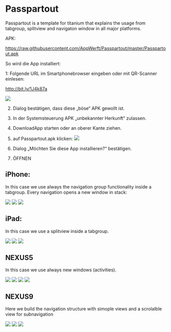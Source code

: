 Passpartout
===========

Passpartout is a template for titanium that explains the usage from tabgroup, splitview and navigaton window in all major platforms.

APK:

https://raw.githubusercontent.com/AppWerft/Passpartout/master/Passpartout.apk

So wird die App installiert:

1: Folgende URL im Smartphonebrowser eingeben oder mit QR-Scanner einlesen:

http://bit.ly/1J4k87a

![](http://qrfree.kaywa.com/?l=1&s=6&d=http%3A%2F%2Fbit.ly%2F1J4k87a)

2. Dialog bestätigen, dass diese „böse“ APK gewollt ist.
3. In der Systemsteuerung APK „unbekannter Herkunft“ zulassen.
4. DownloadApp starten oder an oberer Kante ziehen.
5. auf Passpartout.apk klicken:
![](http://i.imgur.com/goBp6Kf.png)

6. Dialog „Möchten Sie diese App installieren?“ bestätigen.
7. ÖFFNEN 


iPhone:
-----
In this case we use always the navigation group functionality inside a tabgroup. Every navigation opens a new window in stack:

![](https://raw.githubusercontent.com/AppWerft/Passpartout/master/screens/iOS%20Simulator%20Screen%20Shot%2012%20Aug%202015%2008.53.14.png)
![](https://raw.githubusercontent.com/AppWerft/Passpartout/master/screens/iOS%20Simulator%20Screen%20Shot%2012%20Aug%202015%2008.53.17.png)
![](https://raw.githubusercontent.com/AppWerft/Passpartout/master/screens/iOS%20Simulator%20Screen%20Shot%2012%20Aug%202015%2008.53.20.png)

iPad:
-----
In this case we use a splitview inside a tabgroup. 

![](https://raw.githubusercontent.com/AppWerft/Passpartout/master/screens/iOS%20Simulator%20Screen%20Shot%2012%20Aug%202015%2008.53.57.png)
![](https://raw.githubusercontent.com/AppWerft/Passpartout/master/screens/iOS%20Simulator%20Screen%20Shot%2012%20Aug%202015%2008.53.59.png)
![](https://raw.githubusercontent.com/AppWerft/Passpartout/master/screens/iOS%20Simulator%20Screen%20Shot%2012%20Aug%202015%2008.54.02.png)


NEXUS5
------
In this case we use always new windows (activities).

![](https://raw.githubusercontent.com/AppWerft/Passpartout/master/screens/nexus5/1.png)
![](https://raw.githubusercontent.com/AppWerft/Passpartout/master/screens/nexus5/2.png)
![](https://raw.githubusercontent.com/AppWerft/Passpartout/master/screens/nexus5/3.png)
![](https://raw.githubusercontent.com/AppWerft/Passpartout/master/screens/nexus5/4.png)

NEXUS9
------

Here we build the navigation structure with simople views and a scrolalble view for subnavigation

![](https://raw.githubusercontent.com/AppWerft/Passpartout/master/screens/Screenshot_2015-08-12-12-26-43.png)
![](https://raw.githubusercontent.com/AppWerft/Passpartout/master/screens/Screenshot_2015-08-12-12-26-49.png)
![](https://raw.githubusercontent.com/AppWerft/Passpartout/master/screens/Screenshot_2015-08-12-12-26-54.png)